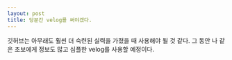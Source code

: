 ```yaml
---
layout: post
title: 당분간 velog를 써야겠다.
---
```


깃허브는 아무래도 훨씬 더 숙련된 실력을 가졌을 때 사용해야 될 것 같다.
그 동안 나 같은 초보에게 정보도 많고 심플한 velog를 사용할 예정이다.
